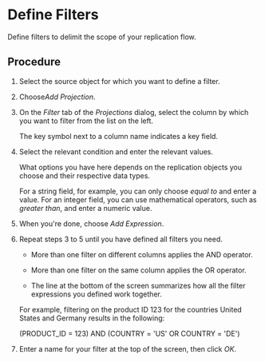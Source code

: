 <!-- loio5a6ef36765c54a6a950a6bd6c070501d -->

# Define Filters

Define filters to delimit the scope of your replication flow.



## Procedure

1.  Select the source object for which you want to define a filter.

2.  Choose*Add Projection*.

3.  On the *Filter* tab of the *Projections* dialog, select the column by which you want to filter from the list on the left.

    The key symbol next to a column name indicates a key field.

4.  Select the relevant condition and enter the relevant values.

    What options you have here depends on the replication objects you choose and their respective data types.

    For a string field, for example, you can only choose *equal to* and enter a value. For an integer field, you can use mathematical operators, such as *greater than*, and enter a numeric value.

5.  When you're done, choose *Add Expression*.

6.  Repeat steps 3 to 5 until you have defined all filters you need.

    -   More than one filter on different columns applies the AND operator.

    -   More than one filter on the same column applies the OR operator.

    -   The line at the bottom of the screen summarizes how all the filter expressions you defined work together.


    For example, filtering on the product ID 123 for the countries United States and Germany results in the following:

    \(PRODUCT\_ID = 123\) AND \(COUNTRY = 'US' OR COUNTRY = 'DE'\)

7.  Enter a name for your filter at the top of the screen, then click *OK*.


